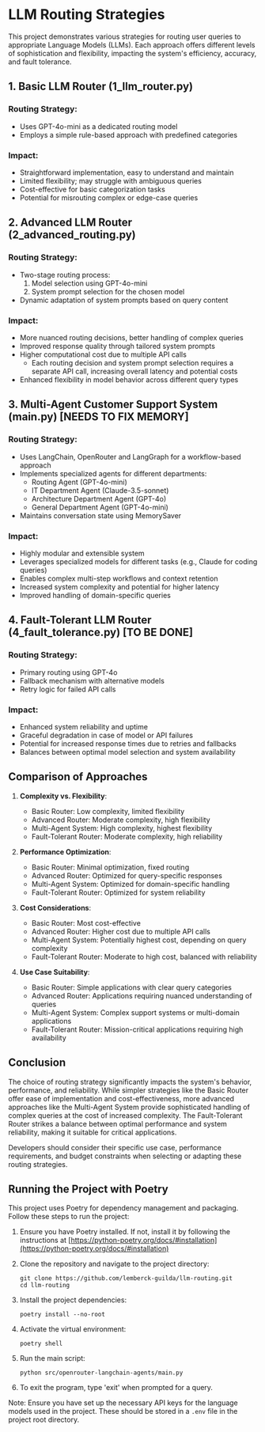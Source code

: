 # LLM Routing Strategies

This project demonstrates various strategies for routing user queries to appropriate Language Models (LLMs). Each approach offers different levels of sophistication and flexibility, impacting the system's efficiency, accuracy, and fault tolerance.

## 1. Basic LLM Router (1_llm_router.py)

### Routing Strategy:
- Uses GPT-4o-mini as a dedicated routing model
- Employs a simple rule-based approach with predefined categories

### Impact:
- Straightforward implementation, easy to understand and maintain
- Limited flexibility; may struggle with ambiguous queries
- Cost-effective for basic categorization tasks
- Potential for misrouting complex or edge-case queries

## 2. Advanced LLM Router (2_advanced_routing.py)

### Routing Strategy:
- Two-stage routing process:
  1. Model selection using GPT-4o-mini
  2. System prompt selection for the chosen model
- Dynamic adaptation of system prompts based on query content

### Impact:
- More nuanced routing decisions, better handling of complex queries
- Improved response quality through tailored system prompts
- Higher computational cost due to multiple API calls
  - Each routing decision and system prompt selection requires a separate API call, increasing overall latency and potential costs
- Enhanced flexibility in model behavior across different query types

## 3. Multi-Agent Customer Support System (main.py) [NEEDS TO FIX MEMORY]
### Routing Strategy:
- Uses LangChain, OpenRouter and LangGraph for a workflow-based approach
- Implements specialized agents for different departments:
  - Routing Agent (GPT-4o-mini)
  - IT Department Agent (Claude-3.5-sonnet)
  - Architecture Department Agent (GPT-4o)
  - General Department Agent (GPT-4o-mini)
- Maintains conversation state using MemorySaver

### Impact:
- Highly modular and extensible system
- Leverages specialized models for different tasks (e.g., Claude for coding queries)
- Enables complex multi-step workflows and context retention
- Increased system complexity and potential for higher latency
- Improved handling of domain-specific queries

## 4. Fault-Tolerant LLM Router (4_fault_tolerance.py) [TO BE DONE]

### Routing Strategy:
- Primary routing using GPT-4o
- Fallback mechanism with alternative models
- Retry logic for failed API calls

### Impact:
- Enhanced system reliability and uptime
- Graceful degradation in case of model or API failures
- Potential for increased response times due to retries and fallbacks
- Balances between optimal model selection and system availability

## Comparison of Approaches

1. **Complexity vs. Flexibility**:
   - Basic Router: Low complexity, limited flexibility
   - Advanced Router: Moderate complexity, high flexibility
   - Multi-Agent System: High complexity, highest flexibility
   - Fault-Tolerant Router: Moderate complexity, high reliability

2. **Performance Optimization**:
   - Basic Router: Minimal optimization, fixed routing
   - Advanced Router: Optimized for query-specific responses
   - Multi-Agent System: Optimized for domain-specific handling
   - Fault-Tolerant Router: Optimized for system reliability

3. **Cost Considerations**:
   - Basic Router: Most cost-effective
   - Advanced Router: Higher cost due to multiple API calls
   - Multi-Agent System: Potentially highest cost, depending on query complexity
   - Fault-Tolerant Router: Moderate to high cost, balanced with reliability

4. **Use Case Suitability**:
   - Basic Router: Simple applications with clear query categories
   - Advanced Router: Applications requiring nuanced understanding of queries
   - Multi-Agent System: Complex support systems or multi-domain applications
   - Fault-Tolerant Router: Mission-critical applications requiring high availability

## Conclusion

The choice of routing strategy significantly impacts the system's behavior, performance, and reliability. While simpler strategies like the Basic Router offer ease of implementation and cost-effectiveness, more advanced approaches like the Multi-Agent System provide sophisticated handling of complex queries at the cost of increased complexity. The Fault-Tolerant Router strikes a balance between optimal performance and system reliability, making it suitable for critical applications.

Developers should consider their specific use case, performance requirements, and budget constraints when selecting or adapting these routing strategies.

## Running the Project with Poetry

This project uses Poetry for dependency management and packaging. Follow these steps to run the project:

1. Ensure you have Poetry installed. If not, install it by following the instructions at [https://python-poetry.org/docs/#installation](https://python-poetry.org/docs/#installation)

2. Clone the repository and navigate to the project directory:
   ```
   git clone https://github.com/lemberck-guilda/llm-routing.git
   cd llm-routing
   ```

3. Install the project dependencies:
   ```
   poetry install --no-root
   ```

4. Activate the virtual environment:
   ```
   poetry shell
   ```

5. Run the main script:
   ```
   python src/openrouter-langchain-agents/main.py
   ```

6. To exit the program, type 'exit' when prompted for a query.

Note: Ensure you have set up the necessary API keys for the language models used in the project. These should be stored in a `.env` file in the project root directory.